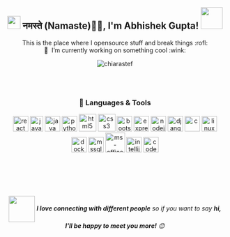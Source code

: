 <div align="center">

  <h2>
    <img src="https://emojis.slackmojis.com/emojis/images/1531849430/4246/blob-sunglasses.gif?1531849430" width="30"/> 
    नमस्ते (Namaste)🙏🏻, I'm Abhishek Gupta! 
    <img src="https://media.giphy.com/media/12oufCB0MyZ1Go/giphy.gif" width="50" />
  </h2>

  <p>This is the place where I opensource stuff and break things :rofl: <br>
  🔭 &nbsp;I’m currently working on something cool :wink:</p>

  <img align="center" src="https://github-readme-streak-stats.herokuapp.com/?user=kunvarabhishek&" alt="chiarastef" />

<br><br>

  <h3>💼 Languages & Tools</h3>
  <p>
    <img src="https://cdn.jsdelivr.net/gh/devicons/devicon/icons/react/react-original.svg" alt="react" width="35" height="35"/>
    <img src="https://cdn.jsdelivr.net/gh/devicons/devicon/icons/javascript/javascript-original.svg" alt="javascript" width="30" height="35"/>
    <img src="https://cdn.jsdelivr.net/gh/devicons/devicon/icons/java/java-original.svg" alt="java" width="35" height="35"/>
    <img src="https://cdn.jsdelivr.net/gh/devicons/devicon/icons/python/python-original.svg" alt="python" width="35" height="35"/>
    <img src="https://cdn.jsdelivr.net/gh/devicons/devicon/icons/html5/html5-original-wordmark.svg" alt="html5" width="40" height="40"/>
    <img src="https://cdn.jsdelivr.net/gh/devicons/devicon/icons/css3/css3-original-wordmark.svg" alt="css3" width="40" height="40"/>
    <img src="https://cdn.jsdelivr.net/gh/devicons/devicon/icons/bootstrap/bootstrap-original.svg" alt="bootstrap" width="35" height="35"/>
    <img src="https://cdn.jsdelivr.net/gh/devicons/devicon/icons/express/express-original.svg" alt="express" width="35" height="35"/>
    <img src="https://cdn.jsdelivr.net/gh/devicons/devicon/icons/nodejs/nodejs-original.svg" alt="nodejs" width="35" height="35"/>
    <img src="https://static.djangoproject.com/img/logos/django-logo-positive.svg" alt="django" width="35" height="35"/>
    <img src="https://cdn.jsdelivr.net/gh/devicons/devicon/icons/c/c-original.svg" alt="c" width="35" height="35"/>
    <img src="https://cdn.jsdelivr.net/gh/devicons/devicon/icons/linux/linux-original.svg" alt="linux" width="35" height="35"/>
    <img src="https://cdn.jsdelivr.net/gh/devicons/devicon/icons/docker/docker-original.svg" alt="docker" width="35" height="35"/>
    <img src="https://cdn.jsdelivr.net/gh/devicons/devicon/icons/microsoftsqlserver/microsoftsqlserver-plain.svg" alt="mssql" width="35" height="35"/>
    <img src="https://www.logo.wine/a/logo/Microsoft_Office/Microsoft_Office-Logo.wine.svg" alt="ms-office" width="45" height="45"/>
    <img src="https://cdn.jsdelivr.net/gh/devicons/devicon/icons/intellij/intellij-original.svg" alt="intellij" width="35" height="35"/>
    <img src="https://cdn.icon-icons.com/icons2/1508/PNG/512/codeblocks_104542.png" alt="codeblocks" width="35" height="35"/>
  </p>

<br><br>
---
  <p>
    <img src="https://media.giphy.com/media/LnQjpWaON8nhr21vNW/giphy.gif" width="60" align="center" />
    <em><b>I love connecting with different people</b> so if you want to say <b>hi, I'll be happy to meet you more!</b> 😊</em>
  </p>

</div>
